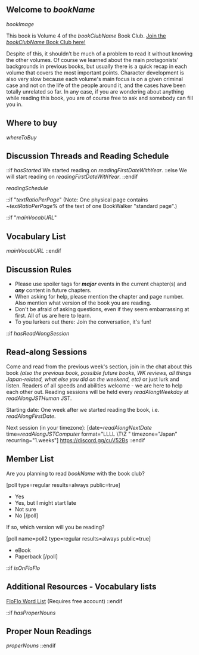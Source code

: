 <!-- 
$bookName$

^^^^^^^^^^^^^^^ Use this for the thread title!
-->

## Welcome to $bookName$
$bookImage$

This book is Volume 4 of the $bookClubName$ Book Club. [Join the $bookClubName$ Book Club here!]($bookClubURL$)

Despite of this, it shouldn’t be much of a problem to read it without knowing the other volumes. Of course we learned about the main protagonists' backgrounds in previous books, but usually there is a quick recap in each volume that covers the most important points. Character development is also very slow because each volume's main focus is on a given criminal case and not on the life of the people around it, and the cases have been totally unrelated so far. In any case, if you are wondering about anything while reading this book, you are of course free to ask and somebody can fill you in.

 ## Where to buy 
$whereToBuy$ 

## Discussion Threads and Reading Schedule
::if $hasStarted$
We started reading on $readingFirstDateWithYear$.
::else
We will start reading on $readingFirstDateWithYear$.
::endif

$readingSchedule$

::if "$textRatioPerPage$"
(Note: One physical page contains ~$textRatioPerPage$% of the text of one BookWalker "standard page".)

::if "$mainVocabURL$"
## Vocabulary List

$mainVocabURL$
::endif


## Discussion Rules
 * Please use spoiler tags for **_major_** events in the current chapter(s) and **_any_** content in future chapters. 
* When asking for help, please mention the chapter and page number. Also mention what version of the book you are reading. 
* Don't be afraid of asking questions, even if they seem embarrassing at first. All of us are here to learn. 
* To you lurkers out there: Join the conversation, it's fun! 

::if $hasReadAlongSession$
## Read-along Sessions

Come and read from the previous week's section, join in the chat about this book _(also the previous book, possible future books, WK reviews, all things Japan-related, what else you did on the weekend, etc)_ or just lurk and listen.  Readers of all speeds and abilities welcome - we are here to help each other out. Reading sessions will be held every $readAlongWeekday$ at $readAlongJSTHuman$ JST. 

Starting date: One week after we started reading the book, i.e. $readAlongFirstDate$.

Next session (in your timezone): [date=$readAlongNextDate$ time=$readAlongJSTComputer$ format="LLLL \T\Z " timezone="Japan" recurring="1.weeks"]
https://discord.gg/cuV52Bs 
::endif

## Member List

Are you planning to read $bookName$ with the book club?

[poll type=regular results=always public=true]
* Yes
* Yes, but I might start late
* Not sure
* No
[/poll]

If so, which version will you be reading?

[poll name=poll2 type=regular results=always public=true]
* eBook
* Paperback
[/poll]

::if $isOnFloFlo$
## Additional Resources - Vocabulary lists
[FloFlo Word List](https://floflo.moe/books/) (Requires free account)
::endif


::if $hasProperNouns$
## Proper Noun Readings
$properNouns$
::endif
